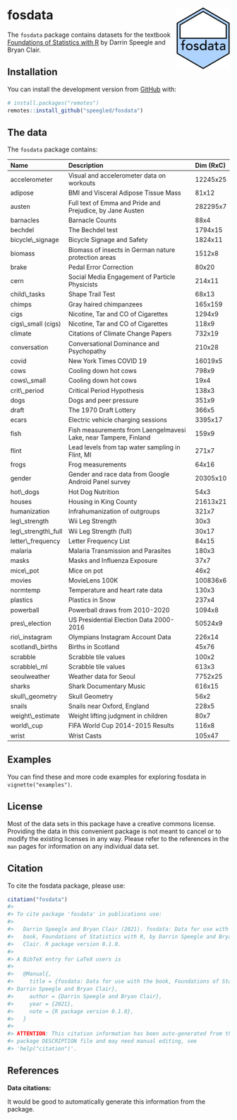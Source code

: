 
<!-- README.md is generated from README.Rmd. Please edit that file -->

# fosdata <a href='https://github.com/speegled/fosdata'><img src='man/figures/fosdata.png' align="right" height="138.5" /></a>

<!-- badges: start -->
<!-- badges: end -->

The `fosdata` package contains datasets for the textbook [Foundations of
Statistics with R](https://mathstat.slu.edu/~speegle/_book/) by Darrin
Speegle and Bryan Clair.

## Installation

<!--You can install the released version of fosdata from [CRAN](https://CRAN.R-project.org) with:
``` r
install.packages("fosdata")
```
-->

You can install the development version from
[GitHub](https://github.com/) with:

``` r
# install.packages("remotes")
remotes::install_github("speegled/fosdata")
```

## The data

The `fosdata` package contains:

<table>
<thead>
<tr>
<th style="text-align:left;">
Name
</th>
<th style="text-align:left;">
Description
</th>
<th style="text-align:left;">
Dim (RxC)
</th>
</tr>
</thead>
<tbody>
<tr>
<td style="text-align:left;">
accelerometer
</td>
<td style="text-align:left;">
Visual and accelerometer data on workouts
</td>
<td style="text-align:left;">
12245x25
</td>
</tr>
<tr>
<td style="text-align:left;">
adipose
</td>
<td style="text-align:left;">
BMI and Visceral Adipose Tissue Mass
</td>
<td style="text-align:left;">
81x12
</td>
</tr>
<tr>
<td style="text-align:left;">
austen
</td>
<td style="text-align:left;">
Full text of Emma and Pride and Prejudice, by Jane Austen
</td>
<td style="text-align:left;">
282295x7
</td>
</tr>
<tr>
<td style="text-align:left;">
barnacles
</td>
<td style="text-align:left;">
Barnacle Counts
</td>
<td style="text-align:left;">
88x4
</td>
</tr>
<tr>
<td style="text-align:left;">
bechdel
</td>
<td style="text-align:left;">
The Bechdel test
</td>
<td style="text-align:left;">
1794x15
</td>
</tr>
<tr>
<td style="text-align:left;">
bicycle\_signage
</td>
<td style="text-align:left;">
Bicycle Signage and Safety
</td>
<td style="text-align:left;">
1824x11
</td>
</tr>
<tr>
<td style="text-align:left;">
biomass
</td>
<td style="text-align:left;">
Biomass of insects in German nature protection areas
</td>
<td style="text-align:left;">
1512x8
</td>
</tr>
<tr>
<td style="text-align:left;">
brake
</td>
<td style="text-align:left;">
Pedal Error Correction
</td>
<td style="text-align:left;">
80x20
</td>
</tr>
<tr>
<td style="text-align:left;">
cern
</td>
<td style="text-align:left;">
Social Media Engagement of Particle Physicists
</td>
<td style="text-align:left;">
214x11
</td>
</tr>
<tr>
<td style="text-align:left;">
child\_tasks
</td>
<td style="text-align:left;">
Shape Trail Test
</td>
<td style="text-align:left;">
68x13
</td>
</tr>
<tr>
<td style="text-align:left;">
chimps
</td>
<td style="text-align:left;">
Gray haired chimpanzees
</td>
<td style="text-align:left;">
165x159
</td>
</tr>
<tr>
<td style="text-align:left;">
cigs
</td>
<td style="text-align:left;">
Nicotine, Tar and CO of Cigarettes
</td>
<td style="text-align:left;">
1294x9
</td>
</tr>
<tr>
<td style="text-align:left;">
cigs\_small (cigs)
</td>
<td style="text-align:left;">
Nicotine, Tar and CO of Cigarettes
</td>
<td style="text-align:left;">
118x9
</td>
</tr>
<tr>
<td style="text-align:left;">
climate
</td>
<td style="text-align:left;">
Citations of Climate Change Papers
</td>
<td style="text-align:left;">
732x19
</td>
</tr>
<tr>
<td style="text-align:left;">
conversation
</td>
<td style="text-align:left;">
Conversational Dominance and Psychopathy
</td>
<td style="text-align:left;">
210x28
</td>
</tr>
<tr>
<td style="text-align:left;">
covid
</td>
<td style="text-align:left;">
New York Times COVID 19
</td>
<td style="text-align:left;">
16019x5
</td>
</tr>
<tr>
<td style="text-align:left;">
cows
</td>
<td style="text-align:left;">
Cooling down hot cows
</td>
<td style="text-align:left;">
798x9
</td>
</tr>
<tr>
<td style="text-align:left;">
cows\_small
</td>
<td style="text-align:left;">
Cooling down hot cows
</td>
<td style="text-align:left;">
19x4
</td>
</tr>
<tr>
<td style="text-align:left;">
crit\_period
</td>
<td style="text-align:left;">
Critical Period Hypothesis
</td>
<td style="text-align:left;">
138x3
</td>
</tr>
<tr>
<td style="text-align:left;">
dogs
</td>
<td style="text-align:left;">
Dogs and peer pressure
</td>
<td style="text-align:left;">
351x9
</td>
</tr>
<tr>
<td style="text-align:left;">
draft
</td>
<td style="text-align:left;">
The 1970 Draft Lottery
</td>
<td style="text-align:left;">
366x5
</td>
</tr>
<tr>
<td style="text-align:left;">
ecars
</td>
<td style="text-align:left;">
Electric vehicle charging sessions
</td>
<td style="text-align:left;">
3395x17
</td>
</tr>
<tr>
<td style="text-align:left;">
fish
</td>
<td style="text-align:left;">
Fish measurements from Laengelmavesi Lake, near Tampere, Finland
</td>
<td style="text-align:left;">
159x9
</td>
</tr>
<tr>
<td style="text-align:left;">
flint
</td>
<td style="text-align:left;">
Lead levels from tap water sampling in Flint, MI
</td>
<td style="text-align:left;">
271x7
</td>
</tr>
<tr>
<td style="text-align:left;">
frogs
</td>
<td style="text-align:left;">
Frog measurements
</td>
<td style="text-align:left;">
64x16
</td>
</tr>
<tr>
<td style="text-align:left;">
gender
</td>
<td style="text-align:left;">
Gender and race data from Google Android Panel survey
</td>
<td style="text-align:left;">
20305x10
</td>
</tr>
<tr>
<td style="text-align:left;">
hot\_dogs
</td>
<td style="text-align:left;">
Hot Dog Nutrition
</td>
<td style="text-align:left;">
54x3
</td>
</tr>
<tr>
<td style="text-align:left;">
houses
</td>
<td style="text-align:left;">
Housing in King County
</td>
<td style="text-align:left;">
21613x21
</td>
</tr>
<tr>
<td style="text-align:left;">
humanization
</td>
<td style="text-align:left;">
Infrahumanization of outgroups
</td>
<td style="text-align:left;">
321x7
</td>
</tr>
<tr>
<td style="text-align:left;">
leg\_strength
</td>
<td style="text-align:left;">
Wii Leg Strength
</td>
<td style="text-align:left;">
30x3
</td>
</tr>
<tr>
<td style="text-align:left;">
leg\_strength\_full
</td>
<td style="text-align:left;">
Wii Leg Strength (full)
</td>
<td style="text-align:left;">
30x17
</td>
</tr>
<tr>
<td style="text-align:left;">
letter\_frequency
</td>
<td style="text-align:left;">
Letter Frequency List
</td>
<td style="text-align:left;">
84x15
</td>
</tr>
<tr>
<td style="text-align:left;">
malaria
</td>
<td style="text-align:left;">
Malaria Transmission and Parasites
</td>
<td style="text-align:left;">
180x3
</td>
</tr>
<tr>
<td style="text-align:left;">
masks
</td>
<td style="text-align:left;">
Masks and Influenza Exposure
</td>
<td style="text-align:left;">
37x7
</td>
</tr>
<tr>
<td style="text-align:left;">
mice\_pot
</td>
<td style="text-align:left;">
Mice on pot
</td>
<td style="text-align:left;">
46x2
</td>
</tr>
<tr>
<td style="text-align:left;">
movies
</td>
<td style="text-align:left;">
MovieLens 100K
</td>
<td style="text-align:left;">
100836x6
</td>
</tr>
<tr>
<td style="text-align:left;">
normtemp
</td>
<td style="text-align:left;">
Temperature and heart rate data
</td>
<td style="text-align:left;">
130x3
</td>
</tr>
<tr>
<td style="text-align:left;">
plastics
</td>
<td style="text-align:left;">
Plastics in Snow
</td>
<td style="text-align:left;">
237x4
</td>
</tr>
<tr>
<td style="text-align:left;">
powerball
</td>
<td style="text-align:left;">
Powerball draws from 2010-2020
</td>
<td style="text-align:left;">
1094x8
</td>
</tr>
<tr>
<td style="text-align:left;">
pres\_election
</td>
<td style="text-align:left;">
US Presidential Election Data 2000-2016
</td>
<td style="text-align:left;">
50524x9
</td>
</tr>
<tr>
<td style="text-align:left;">
rio\_instagram
</td>
<td style="text-align:left;">
Olympians Instagram Account Data
</td>
<td style="text-align:left;">
226x14
</td>
</tr>
<tr>
<td style="text-align:left;">
scotland\_births
</td>
<td style="text-align:left;">
Births in Scotland
</td>
<td style="text-align:left;">
45x76
</td>
</tr>
<tr>
<td style="text-align:left;">
scrabble
</td>
<td style="text-align:left;">
Scrabble tile values
</td>
<td style="text-align:left;">
100x2
</td>
</tr>
<tr>
<td style="text-align:left;">
scrabble\_ml
</td>
<td style="text-align:left;">
Scrabble tile values
</td>
<td style="text-align:left;">
613x3
</td>
</tr>
<tr>
<td style="text-align:left;">
seoulweather
</td>
<td style="text-align:left;">
Weather data for Seoul
</td>
<td style="text-align:left;">
7752x25
</td>
</tr>
<tr>
<td style="text-align:left;">
sharks
</td>
<td style="text-align:left;">
Shark Documentary Music
</td>
<td style="text-align:left;">
616x15
</td>
</tr>
<tr>
<td style="text-align:left;">
skull\_geometry
</td>
<td style="text-align:left;">
Skull Geometry
</td>
<td style="text-align:left;">
56x2
</td>
</tr>
<tr>
<td style="text-align:left;">
snails
</td>
<td style="text-align:left;">
Snails near Oxford, England
</td>
<td style="text-align:left;">
228x5
</td>
</tr>
<tr>
<td style="text-align:left;">
weight\_estimate
</td>
<td style="text-align:left;">
Weight lifting judgment in children
</td>
<td style="text-align:left;">
80x7
</td>
</tr>
<tr>
<td style="text-align:left;">
world\_cup
</td>
<td style="text-align:left;">
FIFA World Cup 2014-2015 Results
</td>
<td style="text-align:left;">
116x8
</td>
</tr>
<tr>
<td style="text-align:left;">
wrist
</td>
<td style="text-align:left;">
Wrist Casts
</td>
<td style="text-align:left;">
105x47
</td>
</tr>
</tbody>
</table>

## Examples

You can find these and more code examples for exploring fosdata in
`vignette("examples")`.

## License

Most of the data sets in this package have a creative commons license.
Providing the data in this convenient package is not meant to cancel or
to modify the existing licenses in any way. Please refer to the
references in the `man` pages for information on any individual data
set.

## Citation

To cite the fosdata package, please use:

``` r
citation("fosdata")
#> 
#> To cite package 'fosdata' in publications use:
#> 
#>   Darrin Speegle and Bryan Clair (2021). fosdata: Data for use with the
#>   book, Foundations of Statistics with R, by Darrin Speegle and Bryan
#>   Clair. R package version 0.1.0.
#> 
#> A BibTeX entry for LaTeX users is
#> 
#>   @Manual{,
#>     title = {fosdata: Data for use with the book, Foundations of Statistics with R, by
#> Darrin Speegle and Bryan Clair},
#>     author = {Darrin Speegle and Bryan Clair},
#>     year = {2021},
#>     note = {R package version 0.1.0},
#>   }
#> 
#> ATTENTION: This citation information has been auto-generated from the
#> package DESCRIPTION file and may need manual editing, see
#> 'help("citation")'.
```

## References

**Data citations:**

It would be good to automatically generate this information from the
package.

<!---
This code gets close:
thefile <- help(chimps,package="fosdata")
parsedfile <- parse_Rd(thefile$path)
Rd2latex(parsedfile)

Maybe I can adapt Rd2list on this page:
https://stackoverflow.com/questions/8918753/r-help-page-as-object

-->
